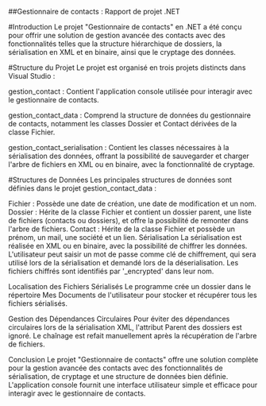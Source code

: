 ##Gestionnaire de contacts : Rapport de projet .NET

#Introduction
Le projet "Gestionnaire de contacts" en .NET a été conçu pour offrir une solution de gestion avancée des contacts avec des fonctionnalités telles que la structure hiérarchique de dossiers, la sérialisation en XML et en binaire, ainsi que le cryptage des données.

#Structure du Projet
Le projet est organisé en trois projets distincts dans Visual Studio :

gestion_contact : Contient l'application console utilisée pour interagir avec le gestionnaire de contacts.

gestion_contact_data : Comprend la structure de données du gestionnaire de contacts, notamment les classes Dossier et Contact dérivées de la classe Fichier.

gestion_contact_serialisation : Contient les classes nécessaires à la sérialisation des données, offrant la possibilité de sauvegarder et charger l'arbre de fichiers en XML ou en binaire, avec la fonctionnalité de cryptage.

#Structures de Données
Les principales structures de données sont définies dans le projet gestion_contact_data :

Fichier : Possède une date de création, une date de modification et un nom.
Dossier : Hérite de la classe Fichier et contient un dossier parent, une liste de fichiers (contacts ou dossiers), et offre la possibilité de remonter dans l'arbre de fichiers.
Contact : Hérite de la classe Fichier et possède un prénom, un mail, une société et un lien.
Sérialisation
La sérialisation est réalisée en XML ou en binaire, avec la possibilité de chiffrer les données. L'utilisateur peut saisir un mot de passe comme clé de chiffrement, qui sera utilisé lors de la sérialisation et demandé lors de la déserialisation. Les fichiers chiffrés sont identifiés par '_encrypted' dans leur nom.

Localisation des Fichiers Sérialisés
Le programme crée un dossier dans le répertoire Mes Documents de l'utilisateur pour stocker et récupérer tous les fichiers sérialisés.

Gestion des Dépendances Circulaires
Pour éviter des dépendances circulaires lors de la sérialisation XML, l'attribut Parent des dossiers est ignoré. Le chaînage est refait manuellement après la récupération de l'arbre de fichiers.

Conclusion
Le projet "Gestionnaire de contacts" offre une solution complète pour la gestion avancée des contacts avec des fonctionnalités de sérialisation, de cryptage et une structure de données bien définie. L'application console fournit une interface utilisateur simple et efficace pour interagir avec le gestionnaire de contacts.
